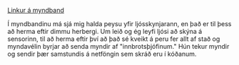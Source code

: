 [Linkur á myndband](https://youtu.be/yjaVRQo0ZPk)

Í myndbandinu má sjá mig halda peysu yfir ljósskynjarann, en það er til þess að herma eftir dimmu herbergi. Um leið og ég leyfi ljósi að skýna á sensorinn, til að herma eftir því að það sé kveikt á peru fer allt af stað og myndavélin byrjar að senda myndir af "innbrotsþjófinum." Hún tekur myndir og sendir þær samstundis á netföngin sem skráð eru í kóðanum.
